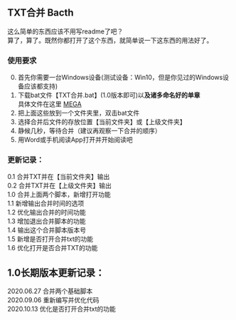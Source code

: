 ## TXT合并 Bacth
这么简单的东西应该不用写readme了吧？  
算了，算了。既然你都打开了这个东西，就简单说一下这东西的用法好了。  

### 使用要求
0. 首先你需要一台Windows设备(测试设备：Win10，但是你见过的Windows设备应该都支持)  
1. 下载bat文件【TXT合并.bat】(1.0版本即可)以**及诸多命名好的单章**  
   具体文件在这里 [MEGA](https://mega.nz/#F!bJRx1KLT!_XN_92cmsPGypMMrcWYz1A)  
2. 把上面这些放到一个文件夹里，双击bat文件  
3. 选择合并后文件的存放位置【当前文件夹】或【上级文件夹】  
4. 静候几秒，等待合并（建议再观察一下合并的顺序）  
5. 用Word或手机阅读App打开并开始阅读吧  

### 更新记录：
0.1 合并TXT并在【当前文件夹】输出  
0.2 合并TXT并在【上级文件夹】输出  
1.0 合并上面两个脚本，新增打开功能  
1.1 新增输出合并时间的选项  
1.2 优化输出合并的时间功能  
1.3 增加退出合并脚本的功能  
1.4 输出这个合并脚本版本号  
1.5 新增是否打开合并txt的功能  
1.6 优化打开是否合并TXT的功能  


## 1.0长期版本更新记录：
2020.06.27 合并两个基础脚本  
2020.09.06 重新编写并优化代码  
2020.10.13 优化是否打开合并txt的功能  

